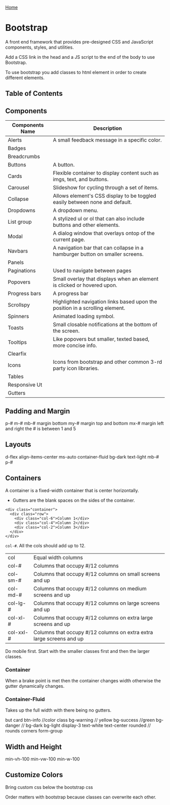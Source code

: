 [Home](./README.md)

# Bootstrap

A front end framework that provides pre-designed CSS and JavaScript components, styles, and utilities.

Add a CSS link in the head and a JS script to the end of the body to use Bootstrap.

To use bootstrap you add classes to html element in order to create different elements.

## Table of Contents

## Components

| Components Name | Description                                                                  |
|-----------------|------------------------------------------------------------------------------|
| Alerts          | A small feedback message in a specific color.                                |
| Badges          |                                                                              |
| Breadcrumbs     |                                                                              |
| Buttons         | A button.                                                                    |
| Cards           | Flexible container to display content such as imgs, text, and buttons.       |
| Carousel        | Slideshow for cycling through a set of items.                                |
| Collapse        | Allows element's CSS display to be toggled easily between none and default.  |
| Dropdowns       | A dropdown menu.                                                             |
| List group      | A stylized ul or ol that can also include buttons and other elements.        |
| Modal           | A dialog window that overlays ontop of the current page.                     |
| Navbars         | A navigation bar that can collapse in a hamburger button on smaller screens. |
| Panels          |                                                                              |
| Paginations     | Used to navigate between pages                                               |
| Popovers        | Small overlay that displays when an element is clicked or hovered upon.      |
| Progress bars   | A progress bar                                                               |
| Scrollspy       | Highlighted navigation links based upon the position in a scrolling element. |
| Spinners        | Animated loading symbol.                                                     |
| Toasts          | Small closable notifications at the bottom of the screen.                    |
| Tooltips        | Like popovers but smaller, texted based, more concise info.                  |
| Clearfix        |                                                                              |
| Icons           | Icons from bootstrap and other common 3-rd party icon libraries.             |
| Tables          |                                                                             |
| Responsive Ut   |                                                                              |
| Gutters         |                                                                              |

## Padding and Margin
p-#
m-#
mb-# margin bottom
my-# margin top and bottom
mx-# margin left and right
the # is between 1 and 5

## Layouts
d-flex
align-items-center
ms-auto
container-fluid
bg-dark
text-light
mb-#
p-#

## Containers

A container is a fixed-width container that is center horizontally.

- Gutters are the blank spaces on the sides of the container.

```
<div class="container">
  <div class="row">
    <div class="col-6">Column 1</div>
    <div class="col-4">Column 2</div>
    <div class="col-2">Column 3</div>
  </div>
</div>
```

`col-#`. All the cols should add up to 12.

|           |                                                                |
|-----------|----------------------------------------------------------------|
| col       | Equal width columns                                            |
| col-#     | Columns that occupy #/12 columns                               |
| col-sm-#  | Columns that occupy #/12 columns on small screens and up       |
| col-md-#  | Columns that occupy #/12 columns on medium screens and up      |
| col-lg-#  | Columns that occupy #/12 columns on large screens and up       |
| col-xl-#  | Columns that occupy #/12 columns on extra large screens and up |
| col-xxl-# | Columns that occupy #/12 columns on extra extra large screens and up |

Do mobile first. Start with the smaller classes first and then the larger classes.

### Container
When a brake point is met then the container changes width otherwise the gutter dynamically changes.  

### Container-Fluid
Takes up the full width with there being no gutters.


but
card
btn-info //color class
bg-warning // yellow
bg-success //green
bg-danger //
bg-dark
bg-light
display-3
text-white
text-center
rounded // rounds corners
form-group

## Width and Height
min-vh-100
min-vw-100
min-w-100

## Customize Colors
Bring custom css below the bootstrap css

Order matters with bootstrap because classes can overwrite each other.

